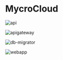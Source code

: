 # MycroCloud

![api](https://github.com/nphamvn/mycrocloud/actions/workflows/api.yml/badge.svg)

![apigateway](https://github.com/nphamvn/mycrocloud/actions/workflows/apigateway.yml/badge.svg)

![db-migrator](https://github.com/nphamvn/mycrocloud/actions/workflows/db-migrator.yml/badge.svg)

![webapp](https://github.com/nphamvn/mycrocloud/actions/workflows/webapp.yml/badge.svg)
